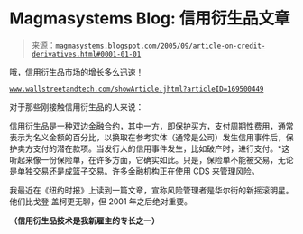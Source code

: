<!--yml

category: 未分类

date: 2024-05-18 05:25:25

-->

# Magmasystems Blog: 信用衍生品文章

> 来源：[`magmasystems.blogspot.com/2005/09/article-on-credit-derivatives.html#0001-01-01`](http://magmasystems.blogspot.com/2005/09/article-on-credit-derivatives.html#0001-01-01)

哦，信用衍生品市场的增长多么迅速！

[`www.wallstreetandtech.com/showArticle.jhtml?articleID=169500449`](http://www.wallstreetandtech.com/showArticle.jhtml?articleID=169500449)

对于那些刚接触信用衍生品的人来说：

信用衍生品是一种双边金融合约，其中一方，即保护买方，支付周期性费用，通常表示为名义金额的百分比，以换取在参考实体（通常是公司）发生信用事件后，保护卖方支付的潜在款项。当发行人的信用事件发生，比如破产时，进行支付。*这听起来像一份保险单，在许多方面，它确实如此。只是，保险单不能被交易，无论是单独交易还是成篮子交易。许多金融机构正在使用 CDS 来管理风险。

我最近在《纽约时报》上读到一篇文章，宣称风险管理者是华尔街的新摇滚明星。他们比戈登·盖柯更无聊，但 2001 年之后绝对重要。

**（信用衍生品技术是我新雇主的专长之一）**
